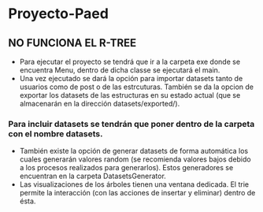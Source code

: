 # Proyecto-Paed

## NO FUNCIONA EL R-TREE
* Para ejecutar el proyecto se tendrá que ir a la carpeta exe donde se encuentra Menu, dentro de dicha classe se ejecutará el main.
* Una vez ejecutado se dará la opción para importar datasets tanto de usuarios como de post o de las estrcuturas. También se da la opcion de exportar los datasets de las estructuras en su estado actual (que se almacenarán en la dirección datasets/exported/).
### Para incluir datasets se tendrán que poner dentro de la carpeta con el nombre datasets.
* También existe la opción de generar datasets de forma automática los cuales generarán valores random (se recomienda valores bajos debido a los procesos realizados para generarlos). Estos generadores se encuentran en la carpeta DatasetsGenerator.
* Las visualizaciones de los árboles tienen una ventana dedicada. El trie permite la interacción (con las acciones de insertar y eliminar) dentro de ésta.

